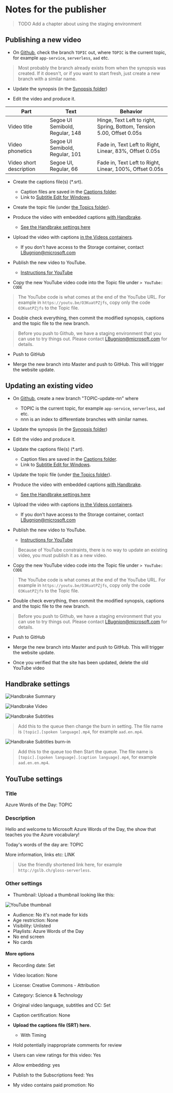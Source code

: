 # Notes for the publisher

> TODO Add a chapter about using the staging environment

## Publishing a new video

- On [Github](https://github.com/lbugnion/ms-glossary), check the branch `TOPIC` out, where `TOPIC` is the current topic, for example `app-service`, `serverless`, `aad` etc.

> Most probably the branch already exists from when the synopsis was created. If it doesn't, or if you want to start fresh, just create a new branch with a similar name.

- Update the synopsis (in the [Synopsis folder](../synopsis))

- Edit the video and produce it.

|Part|Text|Behavior|
|---------|---------|---------|
|Video title|Segoe UI Semibold, Regular, 148|Hinge, Text Left to right, Spring, Bottom, Tension 5.00, Offset 0.05s|
|Video phonetics|Segoe UI Semibold, Regular, 101|Fade in, Text Left to Right, Linear, 83%, Offset 0.05s|
|Video short description|Segoe UI, Regular, 66|Fade in, Text Left to Right, Linear, 100%, Offset 0.05s|

- Create the captions file(s) (*.srt).
  - Caption files are saved in the [Captions folder](../captions).
  - Link to [Subtitle Edit for Windows](https://www.nikse.dk/SubtitleEdit/).

- Create the topic file (under [the Topics folder](../topics/)).

- Produce the video with embedded captions [with Handbrake](https://handbrake.fr/).
  - [See the Handbrake settings here](#handbrake)

- Upload the video with captions [in the Videos containers](http://gslb.ch/462).
  - If you don't have access to the Storage container, contact LBugnion@microsoft.com

- Publish the new video to YouTube.
  - [Instructions for YouTube](#youtube)

- Copy the new YouTube video code into the Topic file under `> YouTube: CODE`

> The YouTube code is what comes at the end of the YouTube URL. For example in `https://youtu.be/O3KuatPZjfs`, copy only the code `O3KuatPZjfs` to the Topic file.

- Double check everything, then commit the modified synopsis, captions and the topic file to the new branch.

> Before you push to Github, we have a staging environment that you can use to try things out. Please contact LBugnion@microsoft.com for details.

- Push to GitHub

- Merge the new branch into Master and push to GitHub. This will trigger the website update.

## Updating an existing video

- On [Github](https://github.com/lbugnion/ms-glossary), create a new branch "TOPIC-update-nn" where
  - TOPIC is the current topic, for example `app-service`, `serverless`, `aad` etc.
  - nnn is an index to differentiate branches with similar names.

- Update the synopsis (in the [Synopsis folder](../synopsis))

- Edit the video and produce it.

- Update the captions file(s) (*.srt).
  - Caption files are saved in the [Captions folder](../captions).
  - Link to [Subtitle Edit for Windows](https://www.nikse.dk/SubtitleEdit/).

- Update the topic file (under [the Topics folder](../topics/)).

- Produce the video with embedded captions [with Handbrake](https://handbrake.fr/).
  - [See the Handbrake settings here](#handbrake)

- Upload the video with captions [in the Videos containers](http://gslb.ch/462).
  - If you don't have access to the Storage container, contact LBugnion@microsoft.com

- Publish the new video to YouTube.
  - [Instructions for YouTube](#youtube)

> Because of YouTube constraints, there is no way to update an existing video, you must publish it as a new video.

- Copy the new YouTube video code into the Topic file under `> YouTube: CODE`

> The YouTube code is what comes at the end of the YouTube URL. For example in `https://youtu.be/O3KuatPZjfs`, copy only the code `O3KuatPZjfs` to the Topic file.

- Double check everything, then commit the modified synopsis, captions and the topic file to the new branch.

> Before you push to Github, we have a staging environment that you can use to try things out. Please contact LBugnion@microsoft.com for details.

- Push to GitHub

- Merge the new branch into Master and push to GitHub. This will trigger the website update.

- Once you verified that the site has been updated, delete the old YouTube video

<a id="handbrake"></a>

## Handbrake settings

![Handbrake Summary](./images/2020-06-11_17-03-57.png)

![Handbrake Video](./images/2020-06-11_17-05-50.png)

![Handbrake Subtitles](./images/2020-06-11_17-07-21.png)

> Add this to the queue then change the burn in setting. The file name is `[topic].[spoken language].mp4`, for example `aad.en.mp4`.

![Handbrake Subtitles burn-in](./images/2020-06-11_17-08-48.png)

> Add this to the queue too then Start the queue. The file name is `[topic].[spoken language].[caption language].mp4`, for example `aad.en.en.mp4`.

<a id="youtube"></a>

## YouTube settings

### Title

Azure Words of the Day: TOPIC

### Description

Hello and welcome to Microsoft Azure Words of the Day, the show that teaches you the Azure vocabulary!

Today's words of the day are: TOPIC

More information, links etc:
LINK

> Use the friendly shortened link here, for example `http://gslb.ch/gloss-serverless`.

### Other settings

- Thumbnail: Upload a thumbnail looking like this:

![YouTube thumbnail](images/YouTubeThumb.png)

- Audience: No it's not made for kids
- Age restriction: None
- Visibility: Unlisted
- Playlists: Azure Words of the Day
- No end screen
- No cards

#### More options

- Recording date: Set
- Video location: None
- License: Creative Commons - Attribution
- Category: Science & Technology
- Original video language, subtitles and CC: Set
- Caption certification: None

- **Upload the captions file (SRT) here.**
  - With Timing

- Hold potentially inappropriate comments for review
- Users can view ratings for this video: Yes
- Allow embedding: yes
- Publish to the Subscriptions feed: Yes
- My video contains paid promotion: No
